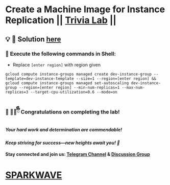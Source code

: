 # Create a Machine Image for Instance Replication || [Trivia Lab](https://www.cloudskillsboost.google/games/6461/labs/40611) ||

## 💡 **🔑 Solution [here](https://youtu.be/ttgZKSXVdNM)**

### 🚀 **Execute the following commands in Shell:**

* Replace `[enter region]` with region given


```
gcloud compute instance-groups managed create dev-instance-group --template=dev-instance-template --size=1 --region=[enter region] && gcloud compute instance-groups managed set-autoscaling dev-instance-group --region=[enter region] --min-num-replicas=1 --max-num-replicas=3 --target-cpu-utilization=0.6 --mode=on


```



### 🎉 🐻‍❄️ྀིྀི **Congratulations on completing the lab!**  

##### *Your hard work and determination are commendable!*  

#### *Keep striving for success—new heights await you! 🚀*

#### **Stay connected and join us:** [Telegram Channel](https://t.me/sparkwave.01) & [Discussion Group](https://t.me/sparkwave.01chats) 

# [SPARKWAVE](https://www.youtube.com/@sparkwave.01)
